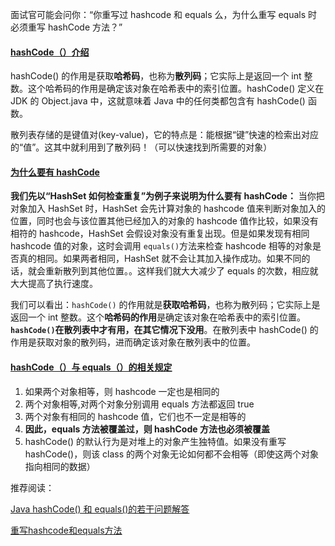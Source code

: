 面试官可能会问你：“你重写过 hashcode 和 equals 么，为什么重写 equals 时必须重写 hashCode 方法？”

#### [hashCode（）介绍](https://snailclimb.gitee.io/javaguide-interview/#/./docs/b-1面试题总结-Java基础?id=hashcode（）介绍)

hashCode() 的作用是获取**哈希码**，也称为**散列码**；它实际上是返回一个 int 整数。这个哈希码的作用是确定该对象在哈希表中的索引位置。hashCode() 定义在 JDK 的 Object.java 中，这就意味着 Java 中的任何类都包含有 hashCode() 函数。

散列表存储的是键值对(key-value)，它的特点是：能根据“键”快速的检索出对应的“值”。这其中就利用到了散列码！（可以快速找到所需要的对象）

#### [为什么要有 hashCode](https://snailclimb.gitee.io/javaguide-interview/#/./docs/b-1面试题总结-Java基础?id=为什么要有-hashcode)

**我们先以“HashSet 如何检查重复”为例子来说明为什么要有 hashCode：** 当你把对象加入 HashSet 时，HashSet 会先计算对象的 hashcode 值来判断对象加入的位置，同时也会与该位置其他已经加入的对象的 hashcode 值作比较，如果没有相符的 hashcode，HashSet 会假设对象没有重复出现。但是如果发现有相同 hashcode 值的对象，这时会调用 `equals()`方法来检查 hashcode 相等的对象是否真的相同。如果两者相同，HashSet 就不会让其加入操作成功。如果不同的话，就会重新散列到其他位置。。这样我们就大大减少了 equals 的次数，相应就大大提高了执行速度。

我们可以看出：`hashCode()` 的作用就是**获取哈希码**，也称为散列码；它实际上是返回一个 int 整数。这个**哈希码的作用**是确定该对象在哈希表中的索引位置。**`hashCode()`在散列表中才有用，在其它情况下没用**。在散列表中 hashCode() 的作用是获取对象的散列码，进而确定该对象在散列表中的位置。

#### [hashCode（）与 equals（）的相关规定](https://snailclimb.gitee.io/javaguide-interview/#/./docs/b-1面试题总结-Java基础?id=hashcode（）与-equals（）的相关规定)

1. 如果两个对象相等，则 hashcode 一定也是相同的
2. 两个对象相等,对两个对象分别调用 equals 方法都返回 true
3. 两个对象有相同的 hashcode 值，它们也不一定是相等的
4. **因此，equals 方法被覆盖过，则 hashCode 方法也必须被覆盖**
5. hashCode() 的默认行为是对堆上的对象产生独特值。如果没有重写 hashCode()，则该 class 的两个对象无论如何都不会相等（即使这两个对象指向相同的数据）

推荐阅读：

[Java hashCode() 和 equals()的若干问题解答](https://www.cnblogs.com/skywang12345/p/3324958.html)

[重写hashcode和equals方法](https://blog.csdn.net/u012557538/article/details/89861552)